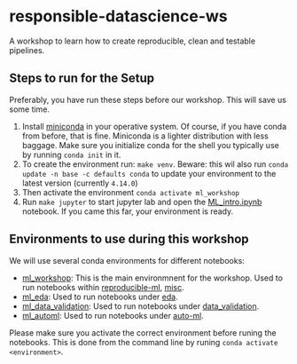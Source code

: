 # responsible-datascience-ws
A workshop to learn how to create reproducible, clean and testable pipelines.

## Steps to run for the Setup

Preferably, you have run these steps before our workshop. This will save us some time.

1. Install [miniconda](https://docs.conda.io/en/latest/miniconda.html) in your operative system. Of course, if you have conda from before, that is fine. Miniconda is a lighter distribution with less baggage. Make sure you initialize conda for the shell you typically use by running `conda init` in it. 
2. To create the environment run: `make venv`. Beware: this wil also run `conda update -n base -c defaults conda` to update your environment to the latest version (currently `4.14.0`)
3. Then activate the environment `conda activate ml_workshop`
4. Run `make jupyter` to start jupyter lab and open the [ML_intro.ipynb]() notebook. If you came this far, your environment is ready.


## Environments to use during this workshop

We will use several conda environments for different notebooks:

- [ml_workshop](ml_wokshop.yaml): This is the main environmnent for the workshop. Used to run notebooks within [reproducible-ml](), [misc]().
- [ml_eda](ml_eda.yaml): Used to run notebooks under [eda]().
- [ml_data_validation](ml_data_validation.yaml): Used to run notebooks under [data_validation]().
- [ml_automl](ml_automl.yaml): Used to run notebooks under [auto-ml]().

Please make sure you activate the correct environment before runing the notebooks. This is done from the command line by runing `conda activate <environment>`.